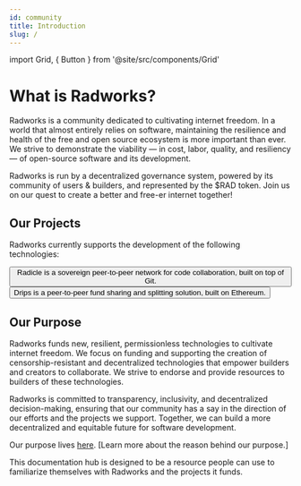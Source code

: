 ```yaml
---
id: community
title: Introduction
slug: /
---
```


import Grid, { Button } from '@site/src/components/Grid'

# What is Radworks?

Radworks is a community dedicated to cultivating internet freedom. In a world that almost entirely relies on software, maintaining the resilience and health of the free and open source ecosystem is more important than ever. We strive to demonstrate the viability — in cost, labor, quality, and resiliency — of open-source software and its development.

Radworks is run by a decentralized governance system, powered by its community of users & builders, and represented by the $RAD token. Join us on our quest to create a better and free-er internet together! 

## Our Projects
Radworks currently supports the development of the following technologies:

<Grid>
  <Button
    style={{gridColumn: '1 / span 12'}}
    href="https://radicle.xyz"
    title="Radicle"
    cta="radicle.xyz"
  >
    Radicle is a sovereign peer-to-peer network for code collaboration, built on top of Git.
  </Button>
  <Button
    style={{gridColumn: '1 / span 12'}}
    href="https://drips.network"
    title="Drips"
    cta="drips.network"
  >
    Drips is a peer-to-peer fund sharing and splitting solution, built on Ethereum.
  </Button>
</Grid>

## Our Purpose

Radworks funds new, resilient, permissionless technologies to cultivate internet freedom. We focus on funding and supporting the creation of censorship-resistant and decentralized technologies that empower builders and creators to collaborate. We strive to endorse and provide resources to builders of these technologies.

Radworks is committed to transparency, inclusivity, and decentralized decision-making, ensuring that our community has a say in the direction of our efforts and the projects we support. Together, we can build a more decentralized and equitable future for software development.

Our purpose lives [here](https://app.radicle.xyz/seeds/seed.radworks.org/rad:zPUsinVa3gP71g6Dt47LP76phAWd/tree/main/purpose.md). [Learn more about the reason behind our purpose.]

This documentation hub is designed to be a resource people can use to familiarize themselves with Radworks and the
projects it funds.

